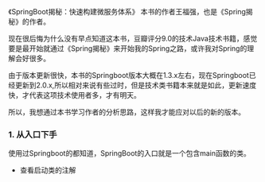 
《SpringBoot揭秘：快速构建微服务体系》
本书的作者王福强，也是《Spring揭秘》的作者。

现在很后悔为什么没有早点知道这本书，豆瓣评分9.0的技术Java技术书籍，感觉要是最开始就通过《Spring揭秘》来开始我的Spring之路，或许我对Spring的理解会好很多。

由于版本更新很快，本书的Springboot版本大概在1.3.x左右，现在Springboot已经更新到2.0.x,所以相对来说有些过时，但是技术类书籍本来就是如此，更新速度快，才代表这项技术使用者多，才有明天。

所以，我想通过本书学习作者的分析思路，这样我才能应对以后的新的版本。

### 1. 从入口下手

使用过Springboot的都知道，SpringBoot的入口就是一个包含main函数的类。
- 查看启动类的注解

